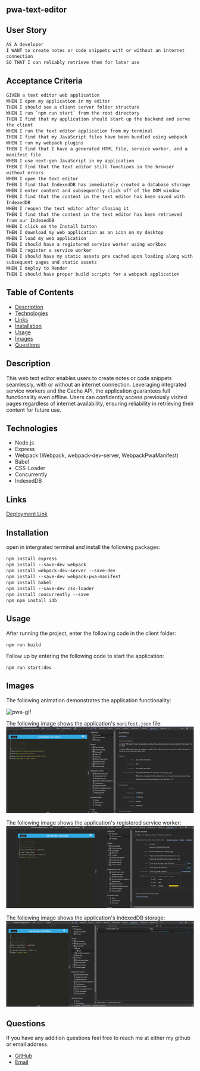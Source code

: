 ## pwa-text-editor

## User Story
```
AS A developer
I WANT to create notes or code snippets with or without an internet connection
SO THAT I can reliably retrieve them for later use
```

## Acceptance Criteria
```
GIVEN a text editor web application
WHEN I open my application in my editor
THEN I should see a client server folder structure
WHEN I run `npm run start` from the root directory
THEN I find that my application should start up the backend and serve the client
WHEN I run the text editor application from my terminal
THEN I find that my JavaScript files have been bundled using webpack
WHEN I run my webpack plugins
THEN I find that I have a generated HTML file, service worker, and a manifest file
WHEN I use next-gen JavaScript in my application
THEN I find that the text editor still functions in the browser without errors
WHEN I open the text editor
THEN I find that IndexedDB has immediately created a database storage
WHEN I enter content and subsequently click off of the DOM window
THEN I find that the content in the text editor has been saved with IndexedDB
WHEN I reopen the text editor after closing it
THEN I find that the content in the text editor has been retrieved from our IndexedDB
WHEN I click on the Install button
THEN I download my web application as an icon on my desktop
WHEN I load my web application
THEN I should have a registered service worker using workbox
WHEN I register a service worker
THEN I should have my static assets pre cached upon loading along with subsequent pages and static assets
WHEN I deploy to Render
THEN I should have proper build scripts for a webpack application
```

## Table of Contents
- [Description](#description)
- [Technologies](#technologies)
- [Links](#links)
- [Installation](#installation)
- [Usage](#usage)
- [Images](#images)
- [Questions](#questions)

## Description
This web text editor enables users to create notes or code snippets seamlessly, with or without an internet connection. Leveraging integrated service workers and the Cache API, the application guarantees full functionality even offline. Users can confidently access previously visited pages regardless of internet availability, ensuring reliability in retrieving their content for future use.

## Technologies
- Node.js
- Express
- Webpack (Webpack, webpack-dev-server, WebpackPwaManifest)
- Babel
- CSS-Loader
- Concurrently
- IndexedDB

## Links
[Deployment Link](https://pwa-text-editor-isls.onrender.com)

## Installation
open in intergrated terminal and install the following packages:
 ```
npm install express
npm install --save-dev webpack
npm install webpack-dev-server --save-dev
npm install --save-dev webpack-pwa-manifest
npm install babel
npm install --save-dev css-loader
npm install concurrently --save
npm npm install idb
```

##  Usage
After running the project, enter the following code in the client folder:

```
npm run build
```

Follow up by entering the following code to start the application:

```
npm run start:dev
```

## Images
The following animation demonstrates the application functionality:

![pwa-gif](assest/images/pwa-gif.gif)

The following image shows the application's `manifest.json` file:
![manifest.json](assest/images/manifest-json.png)

The following image shows the application's registered service worker:
![service-worker](assest/images/service-worker.png)

The following image shows the application's IndexedDB storage:
![IndexedDB-storage](assest/images/IndexedDB-storage.png)

## Questions
If you have any addition questions feel free to reach me at either my github or email address.
- [GitHub](https://github.com/allexortiz)
- [Email](allex.ortiz@outlook.com)